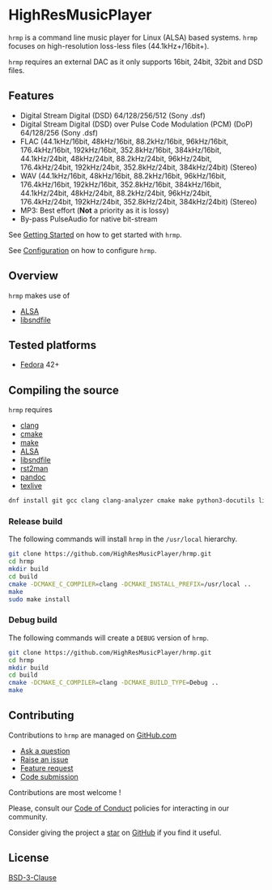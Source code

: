 # HighResMusicPlayer

`hrmp` is a command line music player for Linux (ALSA) based systems. `hrmp` focuses on
high-resolution loss-less files (44.1kHz+/16bit+).

`hrmp` requires an external DAC as it only supports 16bit, 24bit, 32bit and DSD files.

## Features

* Digital Stream Digital (DSD) 64/128/256/512 (Sony .dsf)
* Digital Stream Digital (DSD) over Pulse Code Modulation (PCM) (DoP) 64/128/256 (Sony .dsf)
* FLAC (44.1kHz/16bit, 48kHz/16bit, 88.2kHz/16bit, 96kHz/16bit, 176.4kHz/16bit, 192kHz/16bit, 352.8kHz/16bit, 384kHz/16bit, 44.1kHz/24bit, 48kHz/24bit, 88.2kHz/24bit, 96kHz/24bit, 176.4kHz/24bit, 192kHz/24bit, 352.8kHz/24bit, 384kHz/24bit) (Stereo)
* WAV (44.1kHz/16bit, 48kHz/16bit, 88.2kHz/16bit, 96kHz/16bit, 176.4kHz/16bit, 192kHz/16bit, 352.8kHz/16bit, 384kHz/16bit, 44.1kHz/24bit, 48kHz/24bit, 88.2kHz/24bit, 96kHz/24bit, 176.4kHz/24bit, 192kHz/24bit, 352.8kHz/24bit, 384kHz/24bit) (Stereo)
* MP3: Best effort (**Not** a priority as it is lossy)
* By-pass PulseAudio for native bit-stream

See [Getting Started](./doc/GETTING_STARTED.md) on how to get started with `hrmp`.

See [Configuration](./doc/CONFIGURATION.md) on how to configure `hrmp`.

## Overview

`hrmp` makes use of

* [ALSA](https://www.alsa-project.org/wiki/Main_Page)
* [libsndfile](https://libsndfile.github.io/libsndfile/)

## Tested platforms

* [Fedora](https://getfedora.org/) 42+

## Compiling the source

`hrmp` requires

* [clang](https://clang.llvm.org/)
* [cmake](https://cmake.org)
* [make](https://www.gnu.org/software/make/)
* [ALSA](https://www.alsa-project.org/wiki/Main_Page)
* [libsndfile](https://libsndfile.github.io/libsndfile/)
* [rst2man](https://docutils.sourceforge.io/)
* [pandoc](https://pandoc.org/)
* [texlive](https://www.tug.org/texlive/)

```sh
dnf install git gcc clang clang-analyzer cmake make python3-docutils libasan libasan-static alsa-lib alsa-lib-devel libsndfile libsndfile-devel
```

### Release build

The following commands will install `hrmp` in the `/usr/local` hierarchy.

```sh
git clone https://github.com/HighResMusicPlayer/hrmp.git
cd hrmp
mkdir build
cd build
cmake -DCMAKE_C_COMPILER=clang -DCMAKE_INSTALL_PREFIX=/usr/local ..
make
sudo make install
```

### Debug build

The following commands will create a `DEBUG` version of `hrmp`.

```sh
git clone https://github.com/HighResMusicPlayer/hrmp.git
cd hrmp
mkdir build
cd build
cmake -DCMAKE_C_COMPILER=clang -DCMAKE_BUILD_TYPE=Debug ..
make
```

## Contributing

Contributions to `hrmp` are managed on [GitHub.com](https://github.com/HighResMusicPlayer/hrmp)

* [Ask a question](https://github.com/HighResMusicPlayer/hrmp/discussions)
* [Raise an issue](https://github.com/HighResMusicPlayer/hrmp/issues)
* [Feature request](https://github.com/HighResMusicPlayer/hrmp/issues)
* [Code submission](https://github.com/HighResMusicPlayer/hrmp/pulls)

Contributions are most welcome !

Please, consult our [Code of Conduct](./CODE_OF_CONDUCT.md) policies for interacting in our
community.

Consider giving the project a [star](https://github.com/HighResMusicPlayer/hrmp/stargazers) on
[GitHub](https://github.com/HighResMusicPlayer/hrmp/) if you find it useful.

## License

[BSD-3-Clause](https://opensource.org/licenses/BSD-3-Clause)
